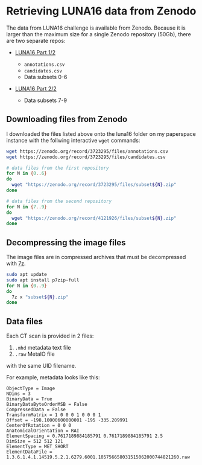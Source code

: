 # Retrieving LUNA16 data from Zenodo

The data from LUNA16 challenge is available from Zenodo.
Because it is larger than the maximum size for a single
Zenodo repository (50Gb), there are two separate repos:

- [LUNA16 Part 1/2](https://zenodo.org/record/3723295)
  - `annotations.csv`
  - `candidates.csv`
  - Data subsets 0-6
  
- [LUNA16 Part 2/2](https://zenodo.org/record/4121926)
  - Data subsets 7-9

## Downloading files from Zenodo

I downloaded the files listed above onto the luna16 folder on my 
paperspace instance with the follwing interactive `wget`
commands:

```bash
wget https://zenodo.org/record/3723295/files/annotations.csv
wget https://zenodo.org/record/3723295/files/candidates.csv

# data files from the first repository
for N in {0..6}
do 
  wget "https://zenodo.org/record/3723295/files/subset${N}.zip"
done

# data files from the second repository
for N in {7..9}
do
  wget "https://zenodo.org/record/4121926/files/subset${N}.zip"
done

```

## Decompressing the image files

The image files are in compressed archives that must be decompressed
with [7z](https://packages.debian.org/sid/p7zip-full).

```bash
sudo apt update
sudo apt install p7zip-full
for N in {0..9}
do 
  7z x "subset${N}.zip"
done
```

## Data files

Each CT scan is provided in 2 files:

1. `.mhd` metadata text file
2. `.raw` MetaIO file

with the same UID filename.

For example, metadata looks like this:

```
ObjectType = Image
NDims = 3
BinaryData = True
BinaryDataByteOrderMSB = False
CompressedData = False
TransformMatrix = 1 0 0 0 1 0 0 0 1
Offset = -198.10000600000001 -195 -335.209991
CenterOfRotation = 0 0 0
AnatomicalOrientation = RAI
ElementSpacing = 0.7617189884185791 0.7617189884185791 2.5
DimSize = 512 512 121
ElementType = MET_SHORT
ElementDataFile = 1.3.6.1.4.1.14519.5.2.1.6279.6001.105756658031515062000744821260.raw
```
